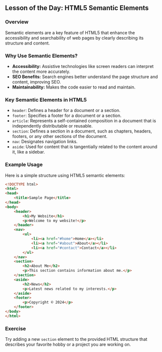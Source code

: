 ## Lesson of the Day: HTML5 Semantic Elements

### Overview
Semantic elements are a key feature of HTML5 that enhance the accessibility and searchability of web pages by clearly describing its structure and content.

### Why Use Semantic Elements?
- **Accessibility:** Assistive technologies like screen readers can interpret the content more accurately.
- **SEO Benefits:** Search engines better understand the page structure and content, improving SEO.
- **Maintainability:** Makes the code easier to read and maintain.

### Key Semantic Elements in HTML5
- `header`: Defines a header for a document or a section.
- `footer`: Specifies a footer for a document or a section.
- `article`: Represents a self-contained composition in a document that is independently distributable or reusable.
- `section`: Defines a section in a document, such as chapters, headers, footers, or any other sections of the document.
- `nav`: Designates navigation links.
- `aside`: Used for content that is tangentially related to the content around it, like a sidebar.

### Example Usage
Here is a simple structure using HTML5 semantic elements:

```html
<!DOCTYPE html>
<html>
<head>
    <title>Sample Page</title>
</head>
<body>
    <header>
        <h1>My Website</h1>
        <p>Welcome to my website!</p>
    </header>
    <nav>
        <ul>
            <li><a href="#home">Home</a></li>
            <li><a href="#about">About</a></li>
            <li><a href="#contact">Contact</a></li>
        </ul>
    </nav>
    <section>
        <h2>About Me</h2>
        <p>This section contains information about me.</p>
    </section>
    <aside>
        <h2>News</h2>
        <p>Latest news related to my interests.</p>
    </aside>
    <footer>
        <p>Copyright © 2024</p>
    </footer>
</body>
</html>
```

### Exercise
Try adding a new `section` element to the provided HTML structure that describes your favorite hobby or a project you are working on.
